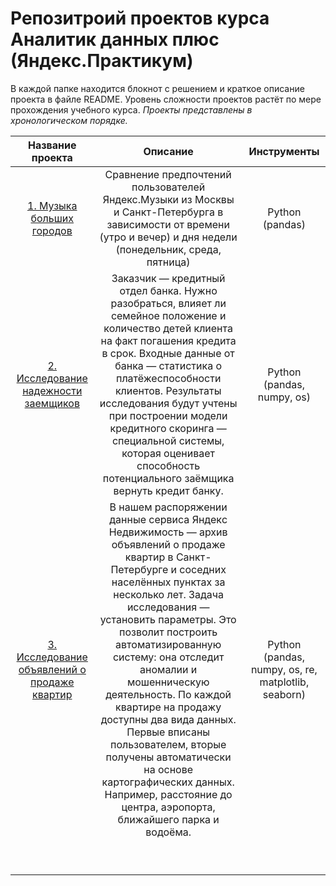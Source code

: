 # Репозитроий проектов курса Аналитик данных плюс (Яндекс.Практикум)
В каждой папке находится блокнот с решением и краткое описание проекта в файле README. Уровень сложности проектов растёт по мере прохождения учебного курса. *Проекты представлены в хронологическом порядке.*


| Название проекта        | Описание  | Инструменты |
| :--------------------: | :---------------------: |:---------------------------:|
| [1. Музыка больших городов](https://github.com/galilluya/Data_analyst/blob/main/Yandex_music/Yandex_music.ipynb) | Сравнение предпочтений пользователей Яндекс.Музыки из Москвы и Санкт-Петербурга в зависимости от времени (утро и вечер) и дня недели (понедельник, среда, пятница) | Python (pandas) |
| [2. Исследование надежности заемщиков](https://github.com/galilluya/Data_analyst/blob/main/2.%20Предобработка%20данных/Credit_reliability%20.ipynb) | Заказчик — кредитный отдел банка. Нужно разобраться, влияет ли семейное положение и количество детей клиента на факт погашения кредита в срок. Входные данные от банка — статистика о платёжеспособности клиентов. Результаты исследования будут учтены при построении модели кредитного скоринга — специальной системы, которая оценивает способность потенциального заёмщика вернуть кредит банку.| Python (pandas, numpy, os)
| [3. Исследование объявлений о продаже квартир](https://github.com/galilluya/Data_analyst/blob/main/3.%20Исследовательский%20анализ%20данных/Real_estate.ipynb) | В нашем распоряжении данные сервиса Яндекc Недвижимость — архив объявлений о продаже квартир в Санкт-Петербурге и соседних населённых пунктах за несколько лет. Задача исследования — установить параметры. Это позволит построить автоматизированную систему: она отследит аномалии и мошенническую деятельность. По каждой квартире на продажу доступны два вида данных. Первые вписаны пользователем, вторые получены автоматически на основе картографических данных. Например, расстояние до центра, аэропорта, ближайшего парка и водоёма.  | Python (pandas, numpy, os, re, matplotlib, seaborn) |
|  |  |  |
|  |  |  |
|  |  |  |
|  |  |  |
|  |  |  |
|  |  |  |
|  |  |  |
|  |  |  |
|  |  |  |
